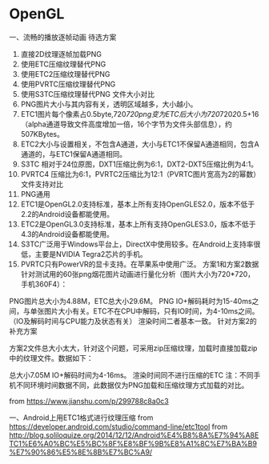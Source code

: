 # OpenGL

一、流畅的播放逐帧动画
待选方案
1. 直接2D纹理逐帧加载PNG
2. 使用ETC压缩纹理替代PNG
3. 使用ETC2压缩纹理替代PNG
4. 使用PVRTC压缩纹理替代PNG
5. 使用S3TC压缩纹理替代PNG
文件大小对比
1. PNG图片大小与其内容有关，透明区域越多，大小越小。
2. ETC1图片每个像素占0.5byte,720*720png变为ETC后大小为720*720*2*0.5+16（alpha通道导致文件高度增加一倍，16个字节为文件头部信息），约507KBytes。
3. ETC2大小与设置相关，不包含A通道，大小与ETC1不保留A通道相同，包含A通道的，与ETC1保留A通道相同。
4. S3TC 相对于24位原图，DXT1压缩比例为6:1，DXT2-DXT5压缩比例为4:1。
5. PVRTC4 压缩比为6:1，PVRTC2压缩比为12:1（PVRTC图片宽高为2的幂数）
文件支持对比
1. PNG通用
2. ETC1是OpenGL2.0支持标准，基本上所有支持OpenGLES2.0，版本不低于2.2的Android设备都能使用。
3. ETC2是OpenGL3.0支持标准，基本上所有支持OpenGLES3.0，版本不低于4.3的Android设备都能使用。
4. S3TC广泛用于Windows平台上，DirectX中使用较多。在Android上支持率很低，主要是NVIDIA Tegra2芯片的手机。
5. PVRTC只有PowerVR的显卡支持。在苹果系中使用广泛。
方案1和方案2数据
针对测试用的60张png烟花图片动画进行量化分析（图片大小为720*720，手机360F4）：

PNG图片总大小为4.88M，ETC总大小29.6M。
PNG IO+解码耗时为15-40ms之间，与单张图片大小有关。ETC不在CPU中解码，只有IO时间，为4-10ms之间。（IO及解码时间与CPU能力及状态有关）
渲染时间二者基本一致。
针对方案2的补充方案

方案2文件总大小太大，针对这个问题，可采用zip压缩纹理，加载时直接加载zip中的纹理文件。数据如下：

总大小7.05M
IO+解码时间为4-16ms。
渲染时间同不进行压缩的ETC
注：不同手机不同环境时间数据不同，此数据仅为PNG加载和压缩纹理方式加载的对比。

from https://www.jianshu.com/p/299788c8a0c3

一、Android上用ETC1格式进行纹理压缩
from https://developer.android.com/studio/command-line/etc1tool
from http://blog.soliloquize.org/2014/12/12/Android%E4%B8%8A%E7%94%A8ETC1%E6%A0%BC%E5%BC%8F%E8%BF%9B%E8%A1%8C%E7%BA%B9%E7%90%86%E5%8E%8B%E7%BC%A9/
